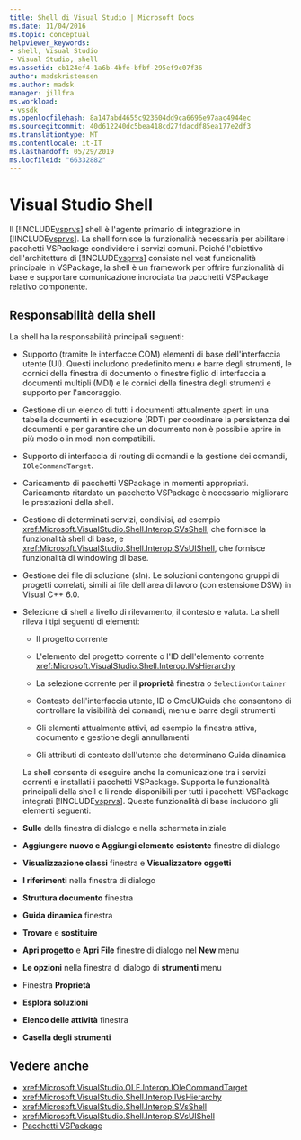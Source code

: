 ```yaml
---
title: Shell di Visual Studio | Microsoft Docs
ms.date: 11/04/2016
ms.topic: conceptual
helpviewer_keywords:
- shell, Visual Studio
- Visual Studio, shell
ms.assetid: cb124ef4-1a6b-4bfe-bfbf-295ef9c07f36
author: madskristensen
ms.author: madsk
manager: jillfra
ms.workload:
- vssdk
ms.openlocfilehash: 8a147abd4655c923604dd9ca6696e97aac4944ec
ms.sourcegitcommit: 40d612240dc5bea418cd27fdacdf85ea177e2df3
ms.translationtype: MT
ms.contentlocale: it-IT
ms.lasthandoff: 05/29/2019
ms.locfileid: "66332882"
---
```

# <a name="visual-studio-shell"></a>Visual Studio Shell
Il [!INCLUDE[vsprvs](../../code-quality/includes/vsprvs_md.md)] shell è l'agente primario di integrazione in [!INCLUDE[vsprvs](../../code-quality/includes/vsprvs_md.md)]. La shell fornisce la funzionalità necessaria per abilitare i pacchetti VSPackage condividere i servizi comuni. Poiché l'obiettivo dell'architettura di [!INCLUDE[vsprvs](../../code-quality/includes/vsprvs_md.md)] consiste nel vest funzionalità principale in VSPackage, la shell è un framework per offrire funzionalità di base e supportare comunicazione incrociata tra pacchetti VSPackage relativo componente.

## <a name="shell-responsibilities"></a>Responsabilità della shell
 La shell ha la responsabilità principali seguenti:

- Supporto (tramite le interfacce COM) elementi di base dell'interfaccia utente (UI). Questi includono predefinito menu e barre degli strumenti, le cornici della finestra di documento o finestre figlio di interfaccia a documenti multipli (MDI) e le cornici della finestra degli strumenti e supporto per l'ancoraggio.

- Gestione di un elenco di tutti i documenti attualmente aperti in una tabella documenti in esecuzione (RDT) per coordinare la persistenza dei documenti e per garantire che un documento non è possibile aprire in più modo o in modi non compatibili.

- Supporto di interfaccia di routing di comandi e la gestione dei comandi, `IOleCommandTarget`.

- Caricamento di pacchetti VSPackage in momenti appropriati. Caricamento ritardato un pacchetto VSPackage è necessario migliorare le prestazioni della shell.

- Gestione di determinati servizi, condivisi, ad esempio <xref:Microsoft.VisualStudio.Shell.Interop.SVsShell>, che fornisce la funzionalità shell di base, e <xref:Microsoft.VisualStudio.Shell.Interop.SVsUIShell>, che fornisce funzionalità di windowing di base.

- Gestione dei file di soluzione (sln). Le soluzioni contengono gruppi di progetti correlati, simili ai file dell'area di lavoro (con estensione DSW) in Visual C++ 6.0.

- Selezione di shell a livello di rilevamento, il contesto e valuta. La shell rileva i tipi seguenti di elementi:

  - Il progetto corrente

  - L'elemento del progetto corrente o l'ID dell'elemento corrente <xref:Microsoft.VisualStudio.Shell.Interop.IVsHierarchy>

  - La selezione corrente per il **proprietà** finestra o `SelectionContainer`

  - Contesto dell'interfaccia utente, ID o CmdUIGuids che consentono di controllare la visibilità dei comandi, menu e barre degli strumenti

  - Gli elementi attualmente attivi, ad esempio la finestra attiva, documento e gestione degli annullamenti

  - Gli attributi di contesto dell'utente che determinano Guida dinamica

  La shell consente di eseguire anche la comunicazione tra i servizi correnti e installati i pacchetti VSPackage. Supporta le funzionalità principali della shell e li rende disponibili per tutti i pacchetti VSPackage integrati [!INCLUDE[vsprvs](../../code-quality/includes/vsprvs_md.md)]. Queste funzionalità di base includono gli elementi seguenti:

- **Sulle** della finestra di dialogo e nella schermata iniziale

- **Aggiungere nuovo e Aggiungi elemento esistente** finestre di dialogo

- **Visualizzazione classi** finestra e **Visualizzatore oggetti**

- **I riferimenti** nella finestra di dialogo

- **Struttura documento** finestra

- **Guida dinamica** finestra

- **Trovare** e **sostituire**

- **Apri progetto** e **Apri File** finestre di dialogo nel **New** menu

- **Le opzioni** nella finestra di dialogo di **strumenti** menu

- Finestra **Proprietà**

- **Esplora soluzioni**

- **Elenco delle attività** finestra

- **Casella degli strumenti**

## <a name="see-also"></a>Vedere anche
- <xref:Microsoft.VisualStudio.OLE.Interop.IOleCommandTarget>
- <xref:Microsoft.VisualStudio.Shell.Interop.IVsHierarchy>
- <xref:Microsoft.VisualStudio.Shell.Interop.SVsShell>
- <xref:Microsoft.VisualStudio.Shell.Interop.SVsUIShell>
- [Pacchetti VSPackage](../../extensibility/internals/vspackages.md)